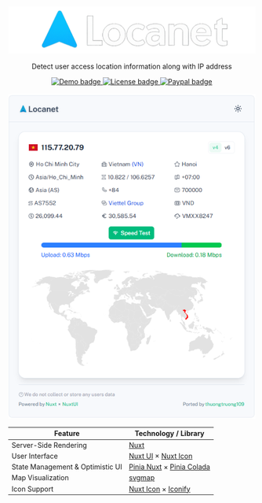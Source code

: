 <div align="center">
    <img src="./public/readme_banner.png" alt="banner"/>
    <p>Detect user access location information along with IP address</p>
    <a href="https://locanet.vercel.app" target="_blank">
        <img src="https://img.shields.io/badge/Demo-green?logo=nuxt&logoColor=white" alt="Demo badge" />
    </a>
    <a href="./LICENSE" target="_blank">
        <img src="https://img.shields.io/badge/MIT%20License-pink?logo=opensource&logoColor=white" alt="License badge" />
    </a>
     <a href="https://paypal.me/thuongtruong1009" target="_blank">
        <img src="https://img.shields.io/badge/Support-blue?logo=paypal&logoColor=white" alt="Paypal badge" />
    </a><br><br>
    <img src="./public/demo.png" alt="demo" />
</div>

<div align="center">

<table>
  <thead>
    <tr>
      <th>Feature</th>
      <th>Technology / Library</th>
    </tr>
  </thead>
  <tbody>
    <tr>
      <td>Server-Side Rendering</td>
      <td><a href="https://nuxt.com/docs/getting-started/ssr">Nuxt</a></td>
    </tr>
    <tr>
      <td>User Interface</td>
      <td><a href="https://ui.nuxt.com">Nuxt UI</a> × <a href="https://icon.nuxt.com">Nuxt Icon</a></td>
    </tr>
    <tr>
      <td>State Management & Optimistic UI</td>
      <td><a href="https://pinia.esm.dev">Pinia Nuxt</a> × <a href="https://pinia-colada.esm.dev">Pinia Colada</a></td>
    </tr>
    <tr>
      <td>Map Visualization</td>
      <td><a href="https://www.npmjs.com/package/svgmap">svgmap</a></td>
    </tr>
    <tr>
      <td>Icon Support</td>
      <td><a href="https://icon.nuxt.com">Nuxt Icon</a> × <a href="https://icon-sets.iconify.design/">Iconify</a></td>
    </tr>
  </tbody>
</table>

</div>

<!-- PWA: https://github.com/vinosamari/sportswire -->
<!-- Icon: https://img.icons8.com/fluency/21/gps-device.png -->
<!-- Web query: https://www.iplocation.net/ip-lookup -->
<!-- IP and type: https://www.bigdatacloud.com/free-api/public-ip-address-api
Ip (v4/v6): https://www.ddnspod.com/
Only IP (v4 or v6): https://seeip.org/
Only IP: https://www.ipify.org/
Large info and search by IP: https://ipwhois.io/documentation - http://ipwho.is/115.77.20.79
Look up: https://ip-api.com/docs/api:json#test
Ip v6: https://6.ident.me/json - https://6.tnedi.me/json
Only IP: https://api.iplocation.net/get-ip - https://api.iplocation.net/?cmd=get-ip - https://api.iplocation.net/?cmd=ip-country&ip=115.77.20.79 - https://api.iplocation.net/?ip=8.8.8.8
Medium Info: https://ipinfo.io/json -->
